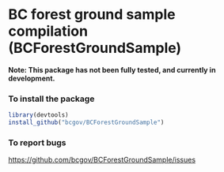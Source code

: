 # BC forest ground sample compilation (BCForestGroundSample)

**Note: This package has not been fully tested, and currently in development.**

### To install the package
```r
library(devtools)
install_github("bcgov/BCForestGroundSample")
```

### To report bugs
https://github.com/bcgov/BCForestGroundSample/issues
